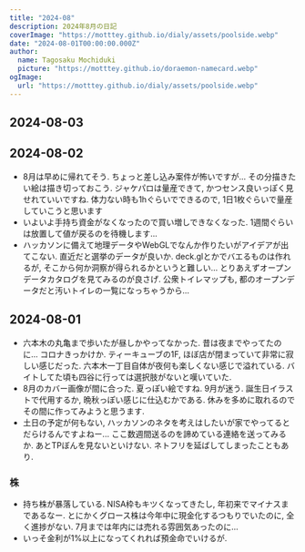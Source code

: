 ```yaml
---
title: "2024-08"
description: 2024年8月の日記
coverImage: "https://motttey.github.io/dialy/assets/poolside.webp"
date: "2024-08-01T00:00:00.000Z"
author:
  name: Tagosaku Mochiduki
  picture: "https://motttey.github.io/doraemon-namecard.webp"
ogImage:
  url: "https://motttey.github.io/dialy/assets/poolside.webp"
---
```


## 2024-08-03

## 2024-08-02
- 8月は早めに帰れてそう. ちょっと差し込み案件が怖いですが... その分描きたい絵は描き切っておこう. ジャケパロは量産できて, かつセンス良いっぽく見せれていいですね. 体力ない時も1hぐらいでできるので, 1日1枚ぐらいで量産していこうと思います
- いよいよ手持ち資金がなくなったので買い増しできなくなった. 1週間ぐらいは放置して値が戻るのを待機します...
- ハッカソンに備えて地理データやWebGLでなんか作りたいがアイデアが出てこない. 直近だと選挙のデータが良いか. deck.glとかでバエるものは作れるが, そこから何か洞察が得られるかというと難しい... とりあえずオープンデータカタログを見てみるのが良さげ. 公衆トイレマップも, 都のオープンデータだと汚いトイレの一覧になっちゃうから...  

## 2024-08-01
- 六本木の丸亀まで歩いたが昼しかやってなかった. 昔は夜までやってたのに... コロナきっかけか. ティーキューブの1F, ほぼ店が閉まっていて非常に寂しい感じだった. 六本木一丁目自体が夜何も楽しくない感じで溢れている. バイトしてた頃も四谷に行っては選択肢がないと嘆いていた. 
- 8月のカバー画像が間に合った. 夏っぽい絵ですね. 9月が迷う. 誕生日イラストで代用するか, 晩秋っぽい感じに仕込むかである. 休みを多めに取れるのでその間に作ってみようと思うます. 
- 土日の予定が何もない, ハッカソンのネタを考えはしたいが家でやってるとだらけるんですよねー... ここ数週間送るのを諦めている連絡を送ってみるか. あとTPぼんを見ないといけない. ネトフリを延ばしてしまったこともあり. 

### 株
- 持ち株が暴落している. NISA枠もキツくなってきたし, 年初来でマイナスまであるなー. とにかくグロース株は今年中に現金化するつもりでいたのに, 全く進捗がない. 7月までは年内には売れる雰囲気あったのに... 
- いっそ金利が1%以上になってくれれば預金命でいけるが. 
